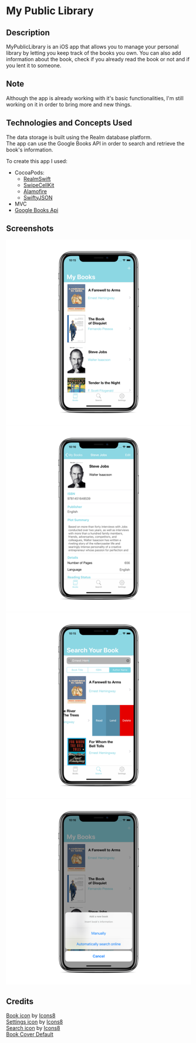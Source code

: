 # My Public Library

## Description
MyPublicLibrary is an iOS app that allows you to manage your personal library by letting you keep track of the books you own.
You can also add information about the book, check if you already read the book or not and if you lent it to someone. 

## Note
Although the app is already working with it's basic functionalities, I'm still working on it in order to bring more and new things.  

## Technologies and Concepts Used
The data storage is built using the Realm database platform. <br /> 
The app can use the Google Books API in order to search and retrieve the book's information.

To create this app I used: 
- CocoaPods: 
  - [RealmSwift](https://cocoapods.org/pods/RealmSwift)
  - [SwipeCellKit](https://cocoapods.org/pods/SwipeCellKit)
  - [Alamofire](https://cocoapods.org/pods/Alamofire)
  - [SwiftyJSON](https://cocoapods.org/pods/SwiftyJSON)
- MVC
- [Google Books Api](https://developers.google.com/books)

## Screenshots
![firstScreenShot](https://github.com/DavidRFerreira/MyPersonalLibrary_iOSApp/blob/master/Screenshots/screen1_iphonexspacegrey_portrait.png) 
![secondScreenShot](https://github.com/DavidRFerreira/MyPersonalLibrary_iOSApp/blob/master/Screenshots/screen2_iphonexspacegrey_portrait.png)
![thirdScreenShot](https://github.com/DavidRFerreira/MyPersonalLibrary_iOSApp/blob/master/Screenshots/screen3_iphonexspacegrey_portrait.png)
![forthScreenShot](https://github.com/DavidRFerreira/MyPersonalLibrary_iOSApp/blob/master/Screenshots/screen4_iphonexspacegrey_portrait.png)

## Credits
[Book icon](https://icons8.com/icon/42763/book) by [Icons8](https://icons8.com/) <br />
[Settings icon](https://icons8.com/icon/364/settings) by [Icons8](https://icons8.com/)  <br /> 
[Search icon](https://icons8.com/icon/set/search/ios) by [Icons8](https://icons8.com/)  <br />
[Book Cover Default](https://photoartinc.com/stock-photos-for-book-covers-2/)
